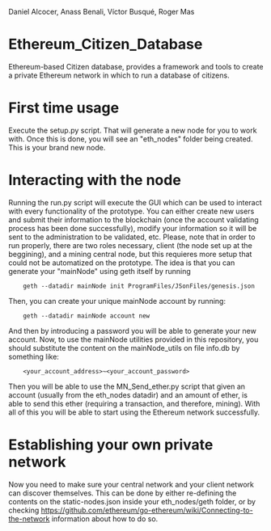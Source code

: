 Daniel Alcocer, Anass Benali, Víctor Busqué, Roger Mas
# Ethereum_Citizen_Database
Ethereum-based Citizen database, provides a framework and tools to create a private Ethereum network in which to run a database of citizens.
# First time usage
Execute the setup.py script. That will generate a new node for you to work with. Once this is done, you will see an "eth_nodes" folder being created. This is your brand new node.
# Interacting with the node
Running the run.py script will execute the GUI which can be used to interact with every functionality of the prototype. You can either create new users and submit their information to the blockchain (once the account validating process has been done successfully), modify your information so it will be sent to the administration to be validated, etc.
Please, note that in order to run properly, there are two roles necessary, client (the node set up at the beggining), and a mining central node, but this requieres more setup that could not be automatized on the prototype. 
The idea is that you can generate your "mainNode" using geth itself by running
```
    geth --datadir mainNode init ProgramFiles/JSonFiles/genesis.json
```
Then, you can create your unique mainNode account by running:
```
    geth --datadir mainNode account new
```
And then by introducing a password you will be able to generate your new account.
Now, to use the mainNode utilities provided in this repository, you should substitute the content on the mainNode_utils on file info.db by something like:
```
    <your_account_address>~<your_account_password>
```
Then you will be able to use the MN_Send_ether.py script that given an account (usually from the eth_nodes datadir) and an amount of ether, is able to send this ether (requiring a transaction, and therefore, mining). With all of this you will be able to start using the Ethereum network successfully.
# Establishing your own private network
Now you need to make sure your central network and your client network can discover themselves. This can be done by either re-defining the contents on the static-nodes.json inside your eth_nodes/geth folder, or by checking https://github.com/ethereum/go-ethereum/wiki/Connecting-to-the-network information about how to do so.
